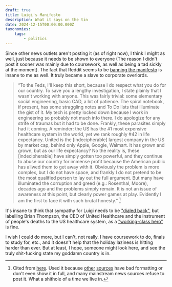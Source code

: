 ```yaml
---
draft: true
title: Luigi's Manifesto
description: What it says on the tin
date: 2024-12-15T00:00:00.000Z
taxonomies:
    tags:
        - politics
---
```


Since other news outlets aren't posting it (as of right now), I think I might as well, just because it needs to be shown to everyone (The reason I didn't post it sooner was mainly due to coursework, as well as being a tad sickly at the moment). The fact that Reddit seems to be [banning the manifesto](https://www.theverge.com/2024/12/12/24319957/reddit-bans-posting-uhc-shooter-luigi-mangione-manifesto) is insane to me as well. It truly became a slave to corporate overlords.

> “To the Feds, I'll keep this short, because I do respect what you do for our country. To save you a lengthy investigation, I state plainly that I wasn't working with anyone. This was fairly trivial: some elementary social engineering, basic CAD, a lot of patience. The spiral notebook, if present, has some straggling notes and To Do lists that illuminate the gist of it. My tech is pretty locked down because I work in engineering so probably not much info there. I do apologize for any strife of traumas but it had to be done. Frankly, these parasites simply had it coming. A reminder: the US has the #1 most expensive healthcare system in the world, yet we rank roughly #42 in life expectancy. United is the \[indecipherable] largest company in the US by market cap, behind only Apple, Google, Walmart. It has grown and grown, but as our life expectancy? No the reality is, these \[indecipherable] have simply gotten too powerful, and they continue to abuse our country for immense profit because the American public has allwed them to get away with it. Obviously the problem is more complex, but I do not have space, and frankly I do not pretend to be the most qualified person to lay out the full argument. But many have illuminated the corruption and greed (e.g.: Rosenthal, Moore), decades ago and the problems simply remain. It is not an issue of awareness at this point, but clearly power games at play. Evidently I am the first to face it with such brutal honesty.” [^1]

It's insane to think that sympathy for Luigi needs to be ["dialed back"](https://www.kenklippenstein.com/p/ny-times-doesnt-want-you-to-see-mangiones), but labelling Brian Thompson, the CEO of United Healthcare and the instrument of people's deaths to the US healthcare system, as a ["working-class hero"](https://www.nytimes.com/live/2024/12/04/opinion/thepoint?smid=nytcore-ios-share&referringSource=articleShare#brian-thompson-luigi-mangione) is fine.

I wish I could do more, but I can't, not really. I have coursework to do, finals to study for, etc., and it doesn't help that the holiday laziness is hitting harder than ever. But at least, I hope, someone might look here, and see the truly shit-fucking state my goddamn country is in.

[^1]: Cited from [here](https://www.kenklippenstein.com/p/luigis-manifesto). Used it because [other](https://www.washingtontimes.com/news/2024/dec/10/luigi-mangione-manifesto-full-text-released-ken-kl/) [sources](https://www.newsweek.com/luigi-mangione-manifesto-full-document-1998945) have bad formatting or don't even show it in full, and many mainstream news sources refuse to post it. What a shithole of a time we live in.

